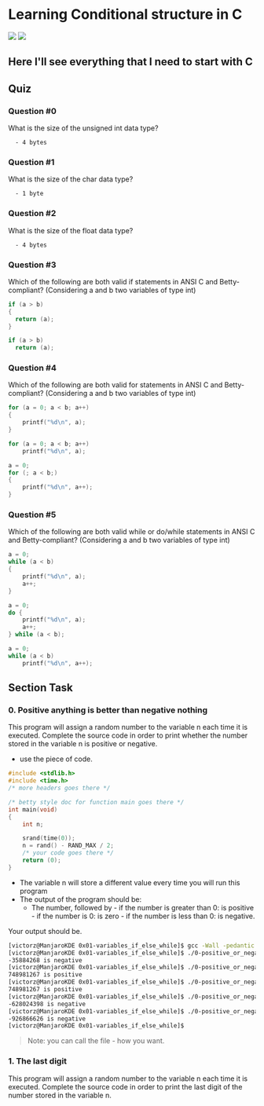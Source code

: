 # Learning Conditional structure in C

![](https://img.shields.io/badge/Victor%20Zuluaga-Holberton__School-red)
![](https://img.shields.io/badge/Programming-C-violet)

## Here I'll see everything that I need to start with C

## Quiz

### Question #0

What is the size of the unsigned int data type?

      - 4 bytes

### Question #1

What is the size of the char data type?

      - 1 byte

### Question #2

What is the size of the float data type?

      - 4 bytes

### Question #3

Which of the following are both valid if statements in ANSI C and Betty-compliant? (Considering a and b two variables of type int)


```C
if (a > b)
{
  return (a);
}
```

```C
if (a > b)
  return (a);
```

### Question #4

Which of the following are both valid for statements in ANSI C and Betty-compliant? (Considering a and b two variables of type int)

```C
for (a = 0; a < b; a++)
{
    printf("%d\n", a);
}
```
```C
for (a = 0; a < b; a++)
    printf("%d\n", a);
```
```C
a = 0;
for (; a < b;)
{
    printf("%d\n", a++);
}
```

### Question #5

Which of the following are both valid while or do/while statements in ANSI C and Betty-compliant? (Considering a and b two variables of type int)

```C
a = 0;
while (a < b)
{
    printf("%d\n", a);
    a++;
}
```
```C
a = 0;
do {
    printf("%d\n", a);
    a++;
} while (a < b);

```
```C
a = 0;
while (a < b)
    printf("%d\n", a++);     
```

## Section Task

### 0. Positive anything is better than negative nothing 

This program will assign a random number to the variable n each time it is executed. Complete the source code in order to print whether the number stored in the variable n is positive or negative.

- use the piece of code.
```C
#include <stdlib.h>
#include <time.h>
/* more headers goes there */

/* betty style doc for function main goes there */
int main(void)
{
	int n;

	srand(time(0));
	n = rand() - RAND_MAX / 2;
	/* your code goes there */
	return (0);
}
```
 - The variable n will store a different value every time you will run this program
 - The output of the program should be:
      - The number, followed by
            - if the number is greater than 0: is positive
            - if the number is 0: is zero
            - if the number is less than 0: is negative.

Your output should be.

```bash
[victorz@ManjaroKDE 0x01-variables_if_else_while]$ gcc -Wall -pedantic -Werror -Wextra 0-positive_or_negative.c -o 0-positive_or_negative
[victorz@ManjaroKDE 0x01-variables_if_else_while]$ ./0-positive_or_negative 
-35884268 is negative
[victorz@ManjaroKDE 0x01-variables_if_else_while]$ ./0-positive_or_negative 
748981267 is positive
[victorz@ManjaroKDE 0x01-variables_if_else_while]$ ./0-positive_or_negative 
748981267 is positive
[victorz@ManjaroKDE 0x01-variables_if_else_while]$ ./0-positive_or_negative 
-628024398 is negative
[victorz@ManjaroKDE 0x01-variables_if_else_while]$ ./0-positive_or_negative 
-926866626 is negative
[victorz@ManjaroKDE 0x01-variables_if_else_while]$
```
> Note: you can call the file - how you want.

### 1. The last digit

This program will assign a random number to the variable n each time it is executed. Complete the source code in order to print the last digit of the number stored in the variable n.




